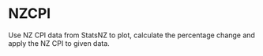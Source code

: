 # NZCPI
 Use NZ CPI data from StatsNZ to plot, calculate the percentage change and apply the NZ CPI to given data.
